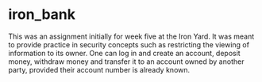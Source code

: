 # iron_bank

This was an assignment initially for week five at the Iron Yard. It was meant to provide practice in security concepts such as restricting the viewing of information to its owner. One can log in and create an account, deposit money, withdraw money and transfer it to an account owned by another party, provided their account number is already known.
